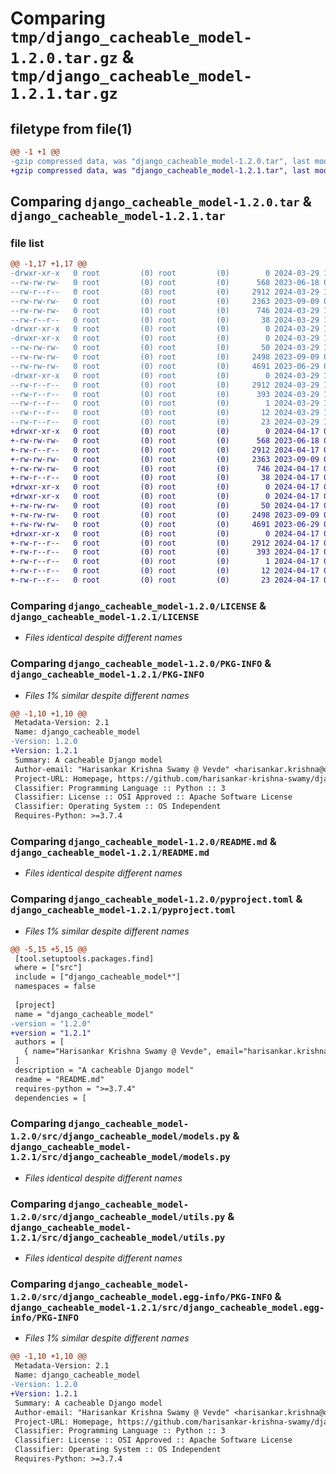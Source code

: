 # Comparing `tmp/django_cacheable_model-1.2.0.tar.gz` & `tmp/django_cacheable_model-1.2.1.tar.gz`

## filetype from file(1)

```diff
@@ -1 +1 @@
-gzip compressed data, was "django_cacheable_model-1.2.0.tar", last modified: Fri Mar 29 12:03:14 2024, max compression
+gzip compressed data, was "django_cacheable_model-1.2.1.tar", last modified: Wed Apr 17 00:19:45 2024, max compression
```

## Comparing `django_cacheable_model-1.2.0.tar` & `django_cacheable_model-1.2.1.tar`

### file list

```diff
@@ -1,17 +1,17 @@
-drwxr-xr-x   0 root         (0) root         (0)        0 2024-03-29 12:03:14.820362 django_cacheable_model-1.2.0/
--rw-rw-rw-   0 root         (0) root         (0)      568 2023-06-18 02:52:28.000000 django_cacheable_model-1.2.0/LICENSE
--rw-r--r--   0 root         (0) root         (0)     2912 2024-03-29 12:03:14.820362 django_cacheable_model-1.2.0/PKG-INFO
--rw-rw-rw-   0 root         (0) root         (0)     2363 2023-09-09 06:47:49.000000 django_cacheable_model-1.2.0/README.md
--rw-rw-rw-   0 root         (0) root         (0)      746 2024-03-29 11:58:37.000000 django_cacheable_model-1.2.0/pyproject.toml
--rw-r--r--   0 root         (0) root         (0)       38 2024-03-29 12:03:14.820362 django_cacheable_model-1.2.0/setup.cfg
-drwxr-xr-x   0 root         (0) root         (0)        0 2024-03-29 12:03:14.816362 django_cacheable_model-1.2.0/src/
-drwxr-xr-x   0 root         (0) root         (0)        0 2024-03-29 12:03:14.820362 django_cacheable_model-1.2.0/src/django_cacheable_model/
--rw-rw-rw-   0 root         (0) root         (0)       50 2024-03-29 11:58:37.000000 django_cacheable_model-1.2.0/src/django_cacheable_model/__init__.py
--rw-rw-rw-   0 root         (0) root         (0)     2498 2023-09-09 06:47:49.000000 django_cacheable_model-1.2.0/src/django_cacheable_model/models.py
--rw-rw-rw-   0 root         (0) root         (0)     4691 2023-06-29 02:21:26.000000 django_cacheable_model-1.2.0/src/django_cacheable_model/utils.py
-drwxr-xr-x   0 root         (0) root         (0)        0 2024-03-29 12:03:14.820362 django_cacheable_model-1.2.0/src/django_cacheable_model.egg-info/
--rw-r--r--   0 root         (0) root         (0)     2912 2024-03-29 12:03:14.000000 django_cacheable_model-1.2.0/src/django_cacheable_model.egg-info/PKG-INFO
--rw-r--r--   0 root         (0) root         (0)      393 2024-03-29 12:03:14.000000 django_cacheable_model-1.2.0/src/django_cacheable_model.egg-info/SOURCES.txt
--rw-r--r--   0 root         (0) root         (0)        1 2024-03-29 12:03:14.000000 django_cacheable_model-1.2.0/src/django_cacheable_model.egg-info/dependency_links.txt
--rw-r--r--   0 root         (0) root         (0)       12 2024-03-29 12:03:14.000000 django_cacheable_model-1.2.0/src/django_cacheable_model.egg-info/requires.txt
--rw-r--r--   0 root         (0) root         (0)       23 2024-03-29 12:03:14.000000 django_cacheable_model-1.2.0/src/django_cacheable_model.egg-info/top_level.txt
+drwxr-xr-x   0 root         (0) root         (0)        0 2024-04-17 00:19:45.923744 django_cacheable_model-1.2.1/
+-rw-rw-rw-   0 root         (0) root         (0)      568 2023-06-18 02:52:28.000000 django_cacheable_model-1.2.1/LICENSE
+-rw-r--r--   0 root         (0) root         (0)     2912 2024-04-17 00:19:45.919744 django_cacheable_model-1.2.1/PKG-INFO
+-rw-rw-rw-   0 root         (0) root         (0)     2363 2023-09-09 06:47:49.000000 django_cacheable_model-1.2.1/README.md
+-rw-rw-rw-   0 root         (0) root         (0)      746 2024-04-17 00:13:21.000000 django_cacheable_model-1.2.1/pyproject.toml
+-rw-r--r--   0 root         (0) root         (0)       38 2024-04-17 00:19:45.923744 django_cacheable_model-1.2.1/setup.cfg
+drwxr-xr-x   0 root         (0) root         (0)        0 2024-04-17 00:19:45.919744 django_cacheable_model-1.2.1/src/
+drwxr-xr-x   0 root         (0) root         (0)        0 2024-04-17 00:19:45.919744 django_cacheable_model-1.2.1/src/django_cacheable_model/
+-rw-rw-rw-   0 root         (0) root         (0)       50 2024-04-17 00:13:21.000000 django_cacheable_model-1.2.1/src/django_cacheable_model/__init__.py
+-rw-rw-rw-   0 root         (0) root         (0)     2498 2023-09-09 06:47:49.000000 django_cacheable_model-1.2.1/src/django_cacheable_model/models.py
+-rw-rw-rw-   0 root         (0) root         (0)     4691 2023-06-29 02:21:26.000000 django_cacheable_model-1.2.1/src/django_cacheable_model/utils.py
+drwxr-xr-x   0 root         (0) root         (0)        0 2024-04-17 00:19:45.919744 django_cacheable_model-1.2.1/src/django_cacheable_model.egg-info/
+-rw-r--r--   0 root         (0) root         (0)     2912 2024-04-17 00:19:45.000000 django_cacheable_model-1.2.1/src/django_cacheable_model.egg-info/PKG-INFO
+-rw-r--r--   0 root         (0) root         (0)      393 2024-04-17 00:19:45.000000 django_cacheable_model-1.2.1/src/django_cacheable_model.egg-info/SOURCES.txt
+-rw-r--r--   0 root         (0) root         (0)        1 2024-04-17 00:19:45.000000 django_cacheable_model-1.2.1/src/django_cacheable_model.egg-info/dependency_links.txt
+-rw-r--r--   0 root         (0) root         (0)       12 2024-04-17 00:19:45.000000 django_cacheable_model-1.2.1/src/django_cacheable_model.egg-info/requires.txt
+-rw-r--r--   0 root         (0) root         (0)       23 2024-04-17 00:19:45.000000 django_cacheable_model-1.2.1/src/django_cacheable_model.egg-info/top_level.txt
```

### Comparing `django_cacheable_model-1.2.0/LICENSE` & `django_cacheable_model-1.2.1/LICENSE`

 * *Files identical despite different names*

### Comparing `django_cacheable_model-1.2.0/PKG-INFO` & `django_cacheable_model-1.2.1/PKG-INFO`

 * *Files 1% similar despite different names*

```diff
@@ -1,10 +1,10 @@
 Metadata-Version: 2.1
 Name: django_cacheable_model
-Version: 1.2.0
+Version: 1.2.1
 Summary: A cacheable Django model
 Author-email: "Harisankar Krishna Swamy @ Vevde" <harisankar.krishna@outlook.com>
 Project-URL: Homepage, https://github.com/harisankar-krishna-swamy/django_cacheable_model.git
 Classifier: Programming Language :: Python :: 3
 Classifier: License :: OSI Approved :: Apache Software License
 Classifier: Operating System :: OS Independent
 Requires-Python: >=3.7.4
```

### Comparing `django_cacheable_model-1.2.0/README.md` & `django_cacheable_model-1.2.1/README.md`

 * *Files identical despite different names*

### Comparing `django_cacheable_model-1.2.0/pyproject.toml` & `django_cacheable_model-1.2.1/pyproject.toml`

 * *Files 1% similar despite different names*

```diff
@@ -5,15 +5,15 @@
 [tool.setuptools.packages.find]
 where = ["src"]
 include = ["django_cacheable_model*"]
 namespaces = false
 
 [project]
 name = "django_cacheable_model"
-version = "1.2.0"
+version = "1.2.1"
 authors = [
   { name="Harisankar Krishna Swamy @ Vevde", email="harisankar.krishna@outlook.com" },
 ]
 description = "A cacheable Django model"
 readme = "README.md"
 requires-python = ">=3.7.4"
 dependencies = [
```

### Comparing `django_cacheable_model-1.2.0/src/django_cacheable_model/models.py` & `django_cacheable_model-1.2.1/src/django_cacheable_model/models.py`

 * *Files identical despite different names*

### Comparing `django_cacheable_model-1.2.0/src/django_cacheable_model/utils.py` & `django_cacheable_model-1.2.1/src/django_cacheable_model/utils.py`

 * *Files identical despite different names*

### Comparing `django_cacheable_model-1.2.0/src/django_cacheable_model.egg-info/PKG-INFO` & `django_cacheable_model-1.2.1/src/django_cacheable_model.egg-info/PKG-INFO`

 * *Files 1% similar despite different names*

```diff
@@ -1,10 +1,10 @@
 Metadata-Version: 2.1
 Name: django_cacheable_model
-Version: 1.2.0
+Version: 1.2.1
 Summary: A cacheable Django model
 Author-email: "Harisankar Krishna Swamy @ Vevde" <harisankar.krishna@outlook.com>
 Project-URL: Homepage, https://github.com/harisankar-krishna-swamy/django_cacheable_model.git
 Classifier: Programming Language :: Python :: 3
 Classifier: License :: OSI Approved :: Apache Software License
 Classifier: Operating System :: OS Independent
 Requires-Python: >=3.7.4
```

